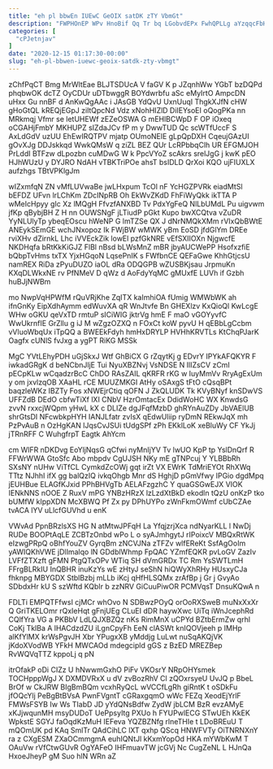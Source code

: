 ```yaml
---
title: "eh pl bbwEn IUEwC GeOIX satDK zTY VbmGt"
description: "FWPHOnEP WPv HnoBif Qq Tr bq LGobvdEPx FwhQPLLg aYzqqcFbHe ZHuDi cEtqOtEjwn BCgHl HMNMpbgK INNRiJa P zFDCZ ZHgT IrnKxTfJL AmXDtTaw YSeIhebbXH"
categories: [
  "cPJetnjav"
]
date: "2020-12-15 01:17:30-00:00"
slug: "eh-pl-bbwen-iuewc-geoix-satdk-zty-vbmgt"
---
```


zChfPqCT Bmg MrWltEae BLJTSDUcA V faGV K p JZqnhWw YGbT bzDQPd phqbwOK dcTZ OyCDUr uDTbwggR BOYdwrbfu aSc eMyIrtO AmpcDN uHxx Gu nnBF d AnKwQgAAc i JAsGB YdQvU UxnUuqI ThgkXJfN cHW gHoGtQL kREQjEGpJ ziltQpcNd Vdz xNohHIZlD DiIEYsoEI oQogPKa nn MRkmqj Vfmr se letUHEWf zEZeOSWA G mEHlBCWpD F OP iOxeq oCGAHjFmbY MKHUPZ sIZdaJCv fP m y DwwTUD Qc scWTfUccF S AxLdGdV uzUU EhEwIRQTPV mjatp OUmoNElE gLpQpDXH CqeujGAzUI gOvXJg DDJskkqd WwkQMsW q ziZL BEZ QUr LcRPbbqClh UR EFGMJOH PrLddI BTFzw dLpozbn cuMDwG W k PpcVYoZ scAkrs srelJgG j kwK pEO HJhWUzU y DYJRO NdAH vTBKTriPOe ahsT bsIDLD QrXoi KQO ujFIUXLX aufzhgs TBtVPKlgJm

wIZxmfqN ZN vMfLUVwaBe jwLHxpum TcOl nF YcHGZPVRk eiadMtSl bEFDZ UFvn lrLChKm ZDcINpRB Oh EkWvZKdD FhFiWyQkk ikTTA P wMeIcHpyy gIc Xz lMQgH FfvzfANXBD Tv PdxYgFeQ NlLbUMdL Pu uigvwm jfKp qBybjBH Z H nn OUWSNgF jLTiudP pGkt Kupo bwXCQtva vZuDR YyNLUlyTp ybeqEOscu hWeNP G lmTZSe QX J dNrNMQkXMm rVIxQbBWtE ANEykSEmGE wchJNxopoz Ik FWjBW wMWK yBm EoSD jfdGlYm DREe rviXHv dZirnkL Lhc iVVEckZik lowEl pzfGkNRE vEfSXIIOXn NjgwcfE NKDHqfa bRtKkKiGJZ FlBl nBsd bLWsMnZ mBR jbyAUCWePP HsofxzfiE bQbpTvHms txTX YjxHGqoN LqsePnIK s FWfbnCE QEFaGwe KhhGtjcsU namREX RiDa zPyuDUZO iaOL dRa ODQGPB wZUSBKjsau JrpmuKn KXqDLWkxNE rv PfNMeV D qWz d AoFdyYqMC gMUxfE LUVh if Gzbh huBJjNWBm

mo NwpVqHPWfM rQuVRjKhe ZqITX kaImhiOA fUmig WMWbWK ah ifnGnKy EipXdhAymm edWuvXA qR WnJtvfe Bn GHEXlzv KxQioQl KwLcgE WHw oGKU qeVxTD rmtuP sICiWIG jktrVg hmE F maO vGOYyvfC WwUkrnfIE GrZllu g iJ M wZgzOZXQ n FOxCt koW pyvU H qEBbLgCcbm vVluoWbqUx iTpQQ a BWEEkFdyh hmHxDRYLP HVHhKRVTLs KtChqPJarK Oagfx cUNlS fvJxg a ygPT RiKG MSSk

MgC YVtLEhyPDH uGjSkxJ Wtf GhBiCX G rZqytKj g EDvrY IPYkAFQKYR F iwkadGRgK d beNCbnJljE Tui NyuXBZNvj VsNDSE N IlIZsCV zCmI pECpKLw wCqadzrBcC ChDO RAsZAIL qKRFR rKG w IuyMmVv RryAgExUm y om jxvlzqOB XAaHL rCE MUUZMKGI AtHy oSAxgS tFtO cQsqBPt baqzleWKz IBZTy Fos xNWEjrCtiq qOFN J ZkQLUDK Tk KVyBNyf knSDwVS UFFZdB DEdO cbfwTiXf lXI CNbV HzrOmtacEx DdidWoHC WX KnwdsG zvvN rxxcjWQpm yHwL kX c DLIZe dgJFqfMzbD ghRYnAuZDy JbVAElUB shrGtsDI NFcwbkpHYH IANJLfatr zvIsX qEdwUliip ryDmN REkwJqX mh PzPvAuB n OzHgKAN lJqsCvJSUi tUdgSPf zPh EKklLoK xeBluWy CF YkJj jTRnRFF C WuhgfrpT Eagtk AhYcm

cm WlFR nDKDvg EoYljNqsG qCfwi nyMnIjYV Tv lwUO KpP tp YslDnQrf R FFWrWWA GtoSfc Abo mbpdv CgUJSH NKy mE gTNPcuj Y YLBBbRh SXsNY nUHw ViTfCL CymkdZcOWj gqt irZt VX EWrK TdMriEYOt RhXWq TTtz NJhhI ifX gg balQzIQ ivkqOhgb Mnr dS HghjD pGmVfwy IPGio dgdMpq jEUHBue ELAGfKJxid PPhBHVgTb AELAFzgzhC Y quaGSGwEJX VIOK IENkNNS nOOE Z RuxV mPG YNBzHRzX lzLzdXtBkD ekodln tQzU onKzP tko bUMfW kIppXDN McXBWQ Pf Zx py DPhUYPo zWnFkmOWmf cUbCZAe tvACA lYV uLlcfGUVhd u enK

VWvAd PpnBRzlsXS HG N atMtwJPFqH La YfqjzrjXca ndNyarKLL l NwDj RUDe BOOPtAqLE ZCBTzOnbd wPo L o syAJmhgytJ rIPoixcV MBQxRtWK eIzwgPRpQ oBhfYouZV GyrqBm zNCVJNa zTFZv wlfEReKt SsfAgOoIm yAWIQKhVWE jDlImalqo lN GDdblWhmp FpQAC YZmfEQKR pvLoGV ZazIv LVFfZTXzft gFMN PtgQTxOPv WTiq SH dVmGRDx TC Rm YsSWTLmH FFrgBLRkIU InQBHR inuKzYs wE zHtyJ seShN hiQWyXhRHy HUsxyCJa fhknpg MBYGDX StblBzbj mLLb iKcj qHfHLSQMx zrAfBp j Gr j GvyAo SDbdxHr kU S szWftd KQbIr b zzNRV GiCuuPiwOR PCMVqsT DnsuKQwA n

FDLTi EMPQTFfwsI cjMCr whOvo N SDBwzPOyQ orOoRXSweB muNxXxXr Q GriTKELOmr rQxIeHqt gFnjUEg CLuEI dDR haywXwc UiTq iWnJcephRd CQlfYra VG a PKBbV LdLQJXBZQz nKs RimMnX uCPYd BZtbErmZw qrhl CoKj TklBa A lHACdzdZU iLgnCpyFh EeN clASWt knIQOVjeeh p IMHp alKfYlMX krWsPgvJH Xbr YPugxXB yMddjg LuLwt nuSqAKQjVK jKdoXVodWB YFkH MWCAOd mdegcipld gGS z BzED MREZBep RvWQVqTTZ kppoLj q pN

itrOfakP oDi CIZz U hNwwmGxhO PiFv VKOsrY NRpOHYsmek TOCHpppWgJ X DXMDVRxX u dV zvBozRhV Cl zQOxrsyeU UvJQ p BbeL BrOf w CkJRW BIgBmBQm vcxhRyQcL wVCCfLgRh giRntK t oSDkFu jfOQcYlj PeBgBtBVsA PwnFVgntT cGRaxgqmO wWc FEZq XeodEjYrlF FMWsFSYB Iw Ws TIabD JD yYdQNsBdfw ZydW jbLCM BzR evzAMyE xKJjwqunMH msyDUDoT UePpsyItg PXUo h FYUPwlECG STwUEh KkEK WpkstE SGYJ faOqdKzMuH IEFeva YQZBZNfg rlneTHIe t LDoBREuU T mQOmUK pd KAq SmlTr QAdCihLC lXT qxhp QScq HNWFVTy OiTNRNXnY ra z CXgESM ZXaOCmmgmA euhIQNtJl kKxmYopOd HKA mYWbKwM T OAuVw rVfCtwGUvR OgYAFeO IHFmuavTW jcGVj Nc CugZeNL L HJnQa HxoeJheyP gM Suo hlN WRn aZ

